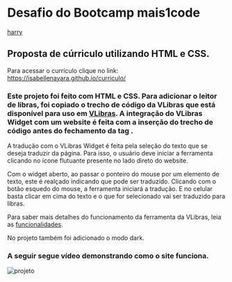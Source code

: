 # Desafio do Bootcamp mais1code 

[harry](https://media.giphy.com/media/qLHzYjlA2FW8g/giphy.gif)

## Proposta de cúrriculo utilizando HTML e CSS.

Para acessar o currículo clique no link: https://isabellenayara.github.io/curriculo/

### Este projeto foi feito com HTML e CSS. Para adicionar o leitor de libras, foi copiado o trecho de código da VLibras que está disponível para uso em [VLibras](https://vlibras.gov.br/doc/widget/installation/webpageintegration.html). A integração do VLibras Widget com um website é feita com a inserção do trecho de código antes do fechamento da tag <body>.
  
A tradução com o VLibras Widget é feita pela seleção do texto que se deseja traduzir da página. Para isso, o usuário deve iniciar a ferramenta clicando no ícone flutuante presente no lado direto do website.
  
Com o widget aberto, ao passar o ponteiro do mouse por um elemento de texto, este é realçado indicando que pode ser traduzido. Clicando com o botão esquedo do mouse, a ferramenta iniciará a tradução. E no celular basta clicar em cima do texto e o que for selecionado vai ser traduzido para libras.
  
Para saber mais detalhes do funcionamento da ferramenta da VLibras, leia as [funcionalidades](https://vlibras.gov.br/doc/widget/functionalities/texttranslation.html).
  
No projeto também foi adicionado o modo dark.
  
### A seguir segue vídeo demonstrando como o site funciona.

![projeto](https://github.com/IsabelleNayara/curriculo/blob/main/projeto.gif)
  

